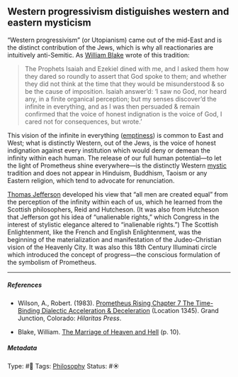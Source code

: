 ## Western progressivism distiguishes western and eastern mysticism

“Western progressivism” (or Utopianism) came out of the mid-East and is the distinct contribution of the Jews, which is why all reactionaries are intuitively anti-Semitic. As [William Blake]() wrote of this tradition: 

 > 
 > The Prophets Isaiah and Ezekiel dined with me, and I asked them how they dared so roundly to assert that God spoke to them; and whether they did not think at the time that they would be misunderstood & so be the cause of imposition. Isaiah answer’d: ‘I saw no God, nor heard any, in a finite organical perception; but my senses discover’d the infinite in everything, and as I was then persuaded & remain confirmed that the voice of honest indignation is the voice of God, I cared not for consequences, but wrote.’

This vision of the infinite in everything ([emptiness](Emptiness.md)) is common to East and West; what is distinctly Western, out of the Jews, is the voice of honest indignation against every institution which would deny or demean the infinity within each human. The release of our full human potential—to let the light of Prometheus shine everywhere—is the distinctly Western [mystic](Mysticism.md) tradition and does not appear in Hinduism, Buddhism, Taoism or any Eastern religion, which tend to advocate for renunciation.

[Thomas Jefferson]() developed his view that “all men are created equal” from the perception of the infinity within each of us, which he learned from the Scottish philosophers, Reid and Hutcheson. (It was also from Hutcheson that Jefferson got his idea of “unalienable rights,” which Congress in the interest of stylistic elegance altered to “inalienable rights.”) The Scottish Enlightenment, like the French and English Enlightenment, was the beginning of the materialization and manifestation of the Judeo-Christian vision of the Heavenly City. It was also this 18th Century Illuminati circle which introduced the concept of progress—the conscious formulation of the symbolism of Prometheus.

---

##### References

* Wilson, A., Robert. (1983). [Prometheus Rising Chapter 7 The Time-Binding Dialectic Acceleration & Deceleration](Prometheus%20Rising%20Chapter%207%20The%20Time-Binding%20Dialectic%20Acceleration%20&%20Deceleration.md) (Location 1345). Grand Junction, Colorado: *Hilaritas Press*.

* Blake, William. [The Marriage of Heaven and Hell](The%20Marriage%20of%20Heaven%20and%20Hell.md) (p. 10). 

##### Metadata

Type: #🔴 
Tags: [Philosophy](Philosophy.md)
Status: #☀️ 
